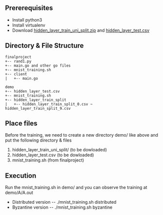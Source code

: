 ## Prererequisites
- Install python3
- Install virtualenv
- Download [hidden_layer_train_uni_split.zip](https://drive.google.com/file/d/1oTq_px8un_yL4BYwsNcJqofRpIYFtV3w/view?fbclid=IwAR1LnWR7-cQ_SE0BnR462n2J-aYml00GFNHmaYB99jbLZ9pNCpEYf0AXiIE) and  [hidden_layer_test.csv](https://drive.google.com/file/d/1wvjx4Vo_n37WjRdSGoAgQX4_vXHhc5KS/view?usp=sharing)
## Directory & File Structure
```
finalproject
+-- rand1.py
+-- main.go and other go files
+-- mnist_training.sh
+-- client
|   +-- main.go

demo
+-- hidden_layer_test.csv
+-- mnist_training.sh
+-- hidden_layer_train_split
|   +-- hidden_layer_train_split_0.csv ~ hidden_layer_train_split_9.csv
```
## Place files
Before the training, we need to create a new directory demo/ like above and put the following directory & files
1. hidden_layer_train_uni_split/ (to be dowloaded)
2. hidden_layer_test.csv (to be dowloaded)
3. mnist_training.sh (from finalproject)


## Execution
Run the mnist_training.sh in demo/ and you can observe the training at demo/A/A.out
- Distributed version
-- ./mnist_training.sh distributed
- Byzantine version
-- ./mnist_training.sh byzantine


